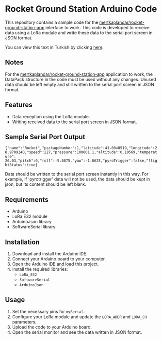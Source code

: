 # Rocket Ground Station Arduino Code

This repository contains a sample code for the [mertkaplandar/rocket-ground-station-app](https://github.com/mertkaplandar/rocket-ground-station-app) interface to work. This code is developed to receive data using a LoRa module and write these data to the serial port screen in JSON format.

You can view this text in Turkish by clicking [here](README_TR.md).

## Notes
For the [mertkaplandar/rocket-ground-station-app](https://github.com/mertkaplandar/rocket-ground-station-app) application to work, the DataPack structure in the code must be used without any changes. Unused data should be left empty and still written to the serial port screen in JSON format.

## Features

- Data reception using the LoRa module.
- Writing received data to the serial port screen in JSON format.

## Sample Serial Port Output
`{"name":"Rocket","packageNumber":1,"latitude":41.0048519,"longitude":28.9709240,"speed":227,"pressure":100801.1,"altitude":0.10569,"temperature": 26.03,"pitch":0,"roll":-5.6875,"yaw":-1.0625,"pyroTrigger":false,"flightStatus":true}`

Data should be written to the serial port screen instantly in this way. For example, if 'pyrotrigger' data will not be used, the data should be kept in json, but its content should be left blank.

## Requirements

- Arduino
- LoRa E32 module
- ArduinoJson library
- SoftwareSerial library

## Installation

1. Download and install the Arduino IDE.
2. Connect your Arduino board to your computer.
3. Open the Arduino IDE and load this project.
4. Install the required libraries:
   - `LoRa_E32`
   - `SoftwareSerial`
   - `ArduinoJson`

## Usage

1. Set the necessary pins for `mySerial`.
2. Configure your LoRa module and update the `LORA_ADDR` and `LORA_CH` parameters.
3. Upload the code to your Arduino board.
4. Open the serial monitor and see the data written in JSON format.

